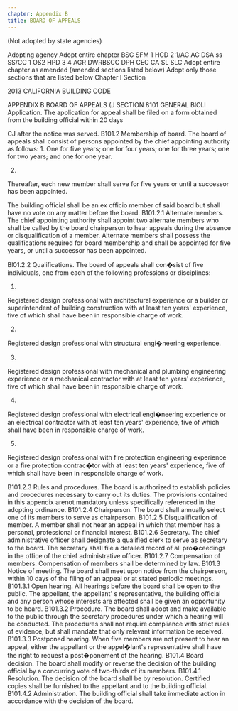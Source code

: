 ```yaml
---
chapter: Appendix B
title: BOARD OF APPEALS
---
```


(Not adopted by state agencies)

Adopting agency Adopt entire chapter  BSC  SFM  1  HCD 2  1/AC  AC  DSA ss  SS/CC  1  OS2  HPD 3  4  AGR DWRBSCC DPH CEC  CA  SL  SLC
Adopt entire chapter as amended
(amended sections listed below)
Adopt only those sections that are
listed below
Chapter I Section



2013 CALIFORNIA BUILDING CODE

APPENDIX B
BOARD OF APPEALS
(J SECTION 8101 GENERAL
BlOl.l Application. The application for appeal shall be filed
on a form obtained from the building official within 20 days

CJ
after the notice was served.
B101.2 Membership of board. The board of appeals shall
consist of persons appointed by the chief appointing authority as follows:
1.
One for five years; one for four years; one for three years; one for two years; and one for one year.

2.
Thereafter, each new member shall serve for five years or until a successor has been appointed.


The building official shall be an ex officio member of said board but shall have no vote on any matter before the board.
B101.2.1 Alternate members. The chief appointing authority shall appoint two alternate members who shall be called by the board chairperson to hear appeals during the absence or disqualification of a member. Alternate members shall possess the qualifications required for board membership and shall be appointed for five years, or until a successor has been appointed.


Bl01.2.2 Qualifications. The board of appeals shall con�sist of five individuals, one from each of the following professions or disciplines:

1.
Registered design professional with architectural experience or a builder or superintendent of building construction with at least ten years' experience, five of which shall have been in responsible charge of work.

2.
Registered design professional with structural engi�neering experience.



3.
Registered design professional with mechanical and plumbing engineering experience or a mechanical contractor with at least ten years' experience, five of which shall have been in responsible charge of work.


4.
Registered design professional with electrical engi�neering experience or an electrical contractor with at least ten years' experience, five of which shall have been in responsible charge of work.

5.
Registered design professional with fire protection engineering experience or a fire protection contrac�tor with at least ten years' experience, five of which shall have been in responsible charge of work.




B101.2.3 Rules and procedures. The board is authorized to establish policies and procedures necessary to carry out its duties.
The provisions contained in this appendix arenot mandatory unless specifically referenced in the adopting ordinance.
B101.2.4 Chairperson. The board shall annually select one of its members to serve as chairperson.
B101.2.5 Disqualification of member. A member shall not hear an appeal in which that member has a personal, professional or financial interest.
B101.2.6 Secretary. The chief administrative officer shall designate a qualified clerk to serve as secretary to the board. The secretary shall file a detailed record of all pro�ceedings in the office of the chief administrative officer.
B101.2.7 Compensation of members. Compensation of members shall be determined by law.
B101.3 Notice of meeting. The board shall meet upon notice
from the chairperson, within 10 days of the filing of an appeal
or at stated periodic meetings.
B101.3.1 Open hearing. All hearings before the board shall be open to the public. The appellant, the appellant' s representative, the building official and any person whose interests are affected shall be given an opportunity to be heard.
B101.3.2 Procedure. The board shall adopt and make available to the public through the secretary procedures under which a hearing will be conducted. The procedures shall not require compliance with strict rules of evidence, but shall mandate that only relevant information be received.
B101.3.3 Postponed hearing. When five members are not present to hear an appeal, either the appellant or the appel�lant's representative shall have the right to request a post�ponement of the hearing.
B101.4 Board decision. The board shall modify or reverse the decision of the building official by a concurring vote of two-thirds of its members.
B101.4.1 Resolution. The decision of the board shall be by resolution. Certified copies shall be furnished to the appellant and to the building official.
B101.4.2 Administration. The building official shall take immediate action in accordance with the decision of the board.





